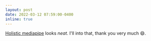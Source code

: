 ```yaml
---
layout: post
date: 2022-03-12 07:59:00-0400
inline: true
---
```


[Holistic mediapipe](https://ai.googleblog.com/2020/12/mediapipe-holistic-simultaneous-face.html) looks *neat*. I'll into that, thank you very much :smile:. 
